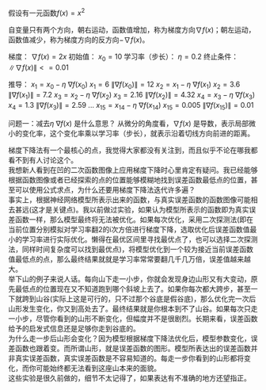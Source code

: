 假设有一元函数$f(x)=x^2$

自变量只有两个方向，朝右运动，函数值增加，称为梯度方向$\nabla f(x)$；朝左运动，函数值减少，称为梯度方向的反方向$-\nabla f(x)$。

梯度：                      $\nabla f(x)=2x$
初始值：                   $x_0=10$
学习率（步长）：    $\eta=0.2$
终止条件：               $\| \nabla f(x) \| <= 0.01$

推导：
$x_1=x_0-\eta~\nabla f(x_0)$      $x_1=6$            $\| \nabla f(x_0) \| = 12$
$x_2=x_1-\eta~\nabla f(x_1)$      $x_2=3.6$         $\| \nabla f(x_1) \| = 7.2$
$x_3=x_2-\eta~\nabla f(x_2)$      $x_3=2.16$       $\| \nabla f(x_2) \| = 4.32$
$x_4=x_3-\eta~\nabla f(x_3)$      $x_4=1.3$         $\| \nabla f(x_3) \| = 2.59$
...
$x_{15}=x_{14}-\eta~\nabla f(x_{14})$      $x_{15}=0.005$         $\| \nabla f(x_{15}) \| = 0.01$


问题一：减去$\eta~\nabla f(x)$ 是什么意思？
从微分的角度看，$\nabla f(x)$ 是导数，表示局部微小的变化率，这个变化率乘以学习率（步长），就表示沿着切线方向前进的距离。


梯度下降法有一个最核心的点，我觉得大家都没有关注到，而且似乎不论在哪我都看不到有人讨论这个。  
我想新人看到在凹的二次函数图像上应用梯度下降时心里肯定有疑问。我已经能够根据函数图像或者已经探索的点的位置能够模糊地找到误差函数最低点的位置，甚至可以使用公式求点，为什么还要用梯度下降法迭代许多遍？  
事实上，根据神经网络模型所表示出来的函数，与真实误差函数的函数图像可能相去甚远(这才是关键点)。我以前做过实验，如果认为模型所表示的函数即为真实误差函数一样，那么模型最终将无法被优化。如果每次优化，采用二次探测法(即在当前位置分别模拟对学习率翻2的i次方倍进行梯度下降，选取优化后误差函数值最小的学习率进行实际优化。懒得在最优区间里寻找最优点了，也可以选择二次探测法，同样时间复杂度可以找到最优点)，将模型优化到一个较为接近当前误差函数值最低点的点，那么最终结果就就是学习率常常要翻几千几万倍，误差值越来越大。  
举下山的例子来说人话。每向山下走一小步，你就会发现身边山形又有大变动，原先最低点的位置现在又不知道跑到哪个斜坡上去了。如果你每次都大跨步，甚至一下就跨到山谷(实际上这是可行的，只不过那个谷底是假谷底)，那么优化完一次后山形发生变化，你又到高处去了。最终结果就是你根本到不了山谷。如果每次只走一小步，尽管你看到的山形不断变化，但幅度并不是很剧烈。长期来看，误差函数给予的启发式信息还是足够你走到谷底的。  
为什么走一步后山形会变化？因为模型根据梯度下降法优化后，模型参数变化，误差函数也跟着变。而所谓山形，就是误差函数的图形。模型所表达出的误差函数并非真实误差函数，真实误差函数是不容易知道的。每走一步你看到的山形都将变化，而你可能始终都无法看到这座山本来的面貌。  
这些实验是很久前做的，细节不太记得了，如果表达有不准确的地方还望指正。